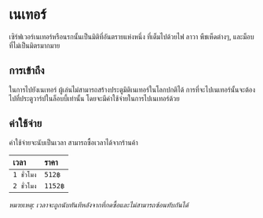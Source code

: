 # เนเทอร์

เซิร์ฟเวอร์เนเทอร์หรือนรกนั้นเป็นมิติที่อันตรายแห่งหนึ่ง ที่เต็มไปด้วยไฟ ลาวา พืชเห็ดต่างๆ, และม็อบที่ไม่เป็นมิตรมากมาย 

## การเข้าถึง 

ในการไปยังเนเทอร์ ผู้เล่นไม่สามารถสร้างประตูมิติเนเทอร์ในโลกปกติได้ การที่จะไปเนเทอร์นั้นจะต้องไปที่ประตูวาร์ปในล็อบบี้เท่านั้น โดยจะมีค่าใช้จ่ายในการไปเนเทอร์ด้วย

## ค่าใช้จ่าย 
ค่าใช้จ่ายจะนับเป็นเวลา สามารถซื้อเวลาได้จากร้านค้า 

| เวลา | ราคา |
| :-- | :-- |
| `1 ชั่วโมง` | `512฿` |
| `2 ชั่วโมง` | `1152฿` |

*หมายเหตุ: เวลาจะถูกนับทันทีหลังจากที่กดซื้อและไม่สามารถซ้อนทับกันได้*
